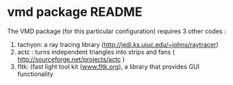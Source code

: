 # vmd package README

The VMD package (for this particular configuration) requires 3 other codes :

1) tachyon: a ray tracing library (http://jedi.ks.uiuc.edu/~johns/raytracer)
2) actc :  turns independent triangles into strips and fans ( http://sourceforge.net/projects/actc )
3) fltk: (fast light tool kit (www.fltk.org), a library that provides GUI functionality 
